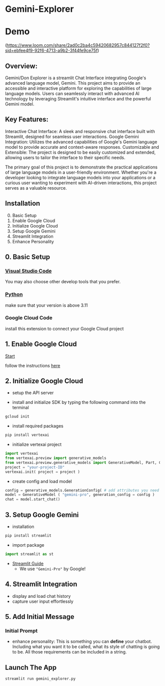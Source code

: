 # Gemini-Explorer

# Demo

(https://www.loom.com/share/2ad0c2ba4c59420682957c844127f2f0?sid=ebfee4f9-92f6-4713-a9b2-3f44fe9ce75f)

## Overview:

Gemini/Don Explorer is a streamlit Chat Interface integrating Google's advanced language model, Gemini. This project aims to provide an accessible and interactive platform for exploring the capabilities of large language models. Users can seamlessly interact with advanced AI technology by leveraging Streamlit's intuitive interface and the powerful Gemini model.

## Key Features:

Interactive Chat Interface: A sleek and responsive chat interface built with Streamlit, designed for seamless user interactions.
Google Gemini Integration: Utilizes the advanced capabilities of Google's Gemini language model to provide accurate and context-aware responses.
Customizable and Extensible: The project is designed to be easily customized and extended, allowing users to tailor the interface to their specific needs.

The primary goal of this project is to demonstrate the practical applications of large language models in a user-friendly environment. Whether you're a developer looking to integrate language models into your applications or a curious user wanting to experiment with AI-driven interactions, this project serves as a valuable resource.

## Installation
0. Basic Setup
1. Enable Google Cloud
2. Initialize Google Cloud
3. Setup Google Gemini
4. Streamlit Integration
5. Enhance Personality

## 0. Basic Setup
### [Visual Studio Code](https://code.visualstudio.com/)
You may also choose other develop tools that you prefer.
### [Python](https://www.python.org/downloads/)
make sure that your version is above 3.11
### Google Cloud Code
install this extension to connect your Google Cloud project

## 1. Enable Google Cloud
[Start](https://console.cloud.google.com/)

follow the instructions [here](https://cloud.google.com/cloud-console?utm_source=google&utm_medium=cpc&utm_campaign=na-US-all-en-dr-bkws-all-all-trial-e-dr-1707554&utm_content=text-ad-none-any-DEV_c-CRE_665735422256-ADGP_Hybrid%20%7C%20BKWS%20-%20MIX%20%7C%20Txt-Management%20Tools-Cloud%20Console-KWID_43700077225654741-kwd-55675752867&utm_term=KW_google%20cloud%20console-ST_google%20cloud%20console&gad_source=1&gclid=Cj0KCQiArrCvBhCNARIsAOkAGcXO2_affz2IH9q_ps1LDwrdsOe43AmOiJps1j9UK_ri0mnBWRd9eA0aApkNEALw_wcB&gclsrc=aw.ds)

## 2. Initialize Google Cloud
* setup the API server

* install and initialize SDK by typing the following command into the terminal
```sh
gcloud init
```

* install required packages
```sh
pip install vertexai
```

* initialize vertexai project
```python
import vertexai
from vertexai.preview import generative_models
from vertexai.preview.generative_models import GenerativeModel, Part, Content, ChatSession
project = "your-project-ID"
vertexai.init( project = project )
```
* create config and load model
```python
config = generative_models.GenerationConfig( # add attributes you need )
model = GenerativeModel ( "gemini-pro", generation_config = config )
chat = model.start_chat()
```
## 3. Setup Google Gemini
* installation
```sh
pip install streamlit
```
* import package
```python
import streamlit as st
```
* [Streamlit Guide](https://docs.streamlit.io/get-started)
  * We use `"Gemini-Pro"` by Google!
## 4. Streamlit Integration
* display and load chat history
* capture user input effortlessly

## 5. Add Initial Message
### Initial Prompt
* enhance personality: This is something you can **define** your chatbot. Including what you want it to be called, what its style of chatting is going to be. All those requirements can be included in a string. 

## Launch The App
```zsh
streamlit run gemini_explorer.py
```
